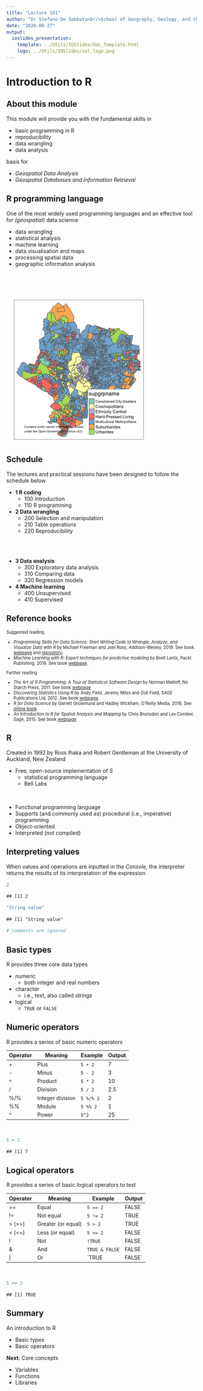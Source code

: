 ```yaml
---
title: "Lecture 101"
author: "Dr Stefano De Sabbata<br/>School of Geography, Geology, and the Env.<br/><a href=\"mailto:s.desabbata@le.ac.uk\">s.desabbata&commat;le.ac.uk</a> &vert; <a href=\"https://twitter.com/maps4thought\">&commat;maps4thought</a><br/><a href=\"https://github.com/sdesabbata/GY7702\">github.com/sdesabbata/GY7702</a> licensed under <a href=\"https://www.gnu.org/licenses/gpl-3.0.html\">GNU GPL v3.0</a>"
date: "2020-08-27"
output:
  ioslides_presentation:
    template: ../Utils/IOSlides/UoL_Template.html
    logo: ../Utils/IOSlides/uol_logo.png
---
```






# Introduction to R



## About this module

This module will provide you with the fundamental skills in

- basic programming in R
- reproducibility
- data wrangling
- data analysis

basis for

- *Geospatial Data Analysis*
- *Geospatial Databases and Information Retrieval*



## R programming language
    
One of the most widely used programming languages and an effective tool for *(geospatial)* data science

<div class="columns-2">

- data wrangling
- statistical analysis
- machine learning
- data visualisation and maps
- processing spatial data
- geographic information analysis

<br/><br/><br/>

<img src="101_L_Introduction_files/figure-html/unnamed-chunk-1-1.png" width="384" />

</div>



## Schedule

The lectures and practical sessions have been designed to follow the schedule below


<div class="columns-2">

- **1 R coding**
  - 100 Introduction
  - 110 R programming
- **2 Data wrangling**
  - 200 Selection and manipulation
  - 210 Table operations
  - 220 Reproducibility
  
<br/><br/>

- **3 Data analysis**
  - 300 Exploratory data analysis
  - 310 Comparing data
  - 320 Regression models
- **4 Machine learning**
  - 400 Unsupervised
  - 410 Supervised

</div>



## Reference books

<div style="font-size:80%;">
Suggested reading

- *Programming Skills for Data Science: Start Writing Code to Wrangle, Analyze, and Visualize Data with R* by Michael Freeman and Joel Ross, Addison-Wesley, 2019. See book [webpage](https://www.pearson.com/us/higher-education/program/Freeman-Programming-Skills-for-Data-Science-Start-Writing-Code-to-Wrangle-Analyze-and-Visualize-Data-with-R/PGM2047488.html) and [repository](https://programming-for-data-science.github.io/).
- *Machine Learning with R: Expert techniques for predictive modeling* by Brett Lantz, Packt Publishing, 2019. See book [webpage](https://subscription.packtpub.com/book/big_data_and_business_intelligence/9781788295864).

Further reading

- *The Art of R Programming: A Tour of Statistical Software Design* by Norman Matloff, No Starch Press, 2011. See book [webpage](https://nostarch.com/artofr.htm)
- *Discovering Statistics Using R* by Andy Field, Jeremy Miles and Zoë Field, SAGE Publications Ltd, 2012. See book [webpage](https://www.discoveringstatistics.com/books/discovering-statistics-using-r/).
- *R for Data Science* by Garrett Grolemund and Hadley Wickham, O'Reilly Media, 2016. See [online book](https://r4ds.had.co.nz/).
- *An Introduction to R for Spatial Analysis and Mapping* by Chris Brunsdon and Lex Comber, Sage, 2015. See book [webpage](https://uk.sagepub.com/en-gb/eur/an-introduction-to-r-for-spatial-analysis-and-mapping/book241031)
</div>


## R

Created in 1992 by Ross Ihaka and Robert Gentleman at the University of Auckland, New Zealand

- Free, open-source implementation of *S*
    - statistical programming language 
    - Bell Labs

<br/>

- Functional programming language
- Supports (and commonly used as) procedural (i.e., imperative) programming
- Object-oriented
- Interpreted (not compiled)



## Interpreting values

When values and operations are inputted in the *Console*, the interpreter returns the results of its interpretation of the expression


```r
2
```

```
## [1] 2
```

```r
"String value"
```

```
## [1] "String value"
```

```r
# comments are ignored
```



## Basic types

R provides three core data types

- numeric 
    - both integer and real numbers
- character 
    - i.e., text, also called *strings*
- logical
    - `TRUE` or `FALSE`


## Numeric operators

R provides a series of basic numeric operators

<div class="packedtable">

|Operator|Meaning         |Example  |Output     |
|--------|----------------|---------|-----------|
|+       |Plus            |`5 + 2`  |7  |
|-       |Minus           |`5 - 2`  |3  |
|`*`     |Product         |`5 * 2`  |10  |
|/       |Division        |`5 / 2`  |2.5  |
|%/%     |Integer division|`5 %/% 2`|2|
|%%      |Module          |`5 %% 2` |1 |
|^       |Power           |`5^2`    |25    |

</div>
<br/>


```r
5 + 2
```

```
## [1] 7
```



## Logical operators


R provides a series of basic logical operators to test

<div class="packedtable">

|Operator|Meaning           |Example           |Output              |
|--------|------------------|------------------|--------------------|
|==      |Equal             |`5 == 2`          |FALSE          |
|!=      |Not equal         |`5 != 2`          |TRUE          |
|> (>=)  |Greater (or equal)|`5 > 2`           |TRUE           |
|< (<=)  |Less (or equal)   |`5 <= 2`          |FALSE          |
|!       |Not               |`!TRUE`           |FALSE           |
|&       |And               |`TRUE & FALSE`    |FALSE    |
|\|      |Or                |`TRUE | FALSE`    |TRUE    |

</div>
<br/>


```r
5 >= 2
```

```
## [1] TRUE
```



## Summary

An introduction to R

- Basic types
- Basic operators

**Next**: Core concepts

- Variables
- Functions
- Libraries
